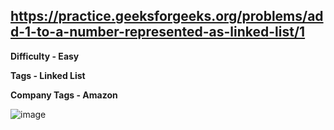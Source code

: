 ## https://practice.geeksforgeeks.org/problems/add-1-to-a-number-represented-as-linked-list/1

**Difficulty - Easy**

**Tags - Linked List**

**Company Tags - Amazon**

![image](https://user-images.githubusercontent.com/84087089/178292226-30ea8fee-906d-4dc4-a96a-a5637f1cf637.png)

